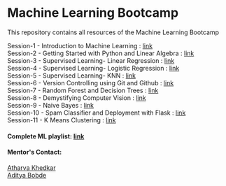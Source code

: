 # Machine Learning Bootcamp
This repository contains all resources of the Machine Learning Bootcamp


Session-1 - Introduction to Machine Learning : <a href= "https://youtu.be/BGUnwC9XFN4">link</a> <br>
Session-2 - Getting Started with Python and Linear Algebra : <a href= "https://www.youtube.com/watch?v=fzyey75kbQQ">link</a> <br>
Session-3 - Supervised Learning- Linear Regression : <a href= "https://www.youtube.com/watch?v=MrbbYLEET8s">link</a> <br>
Session-4 - Supervised Learning- Logistic Regression : <a href= "https://youtu.be/Sn39TShr7IU">link</a> <br>
Session-5 - Supervised Learning- KNN  : <a href= "https://www.youtube.com/watch?v=DWg3X70t1gY">link</a> <br>
Session-6 - Version Controlling using Git and Github  : <a href= "https://youtu.be/ZANQH9cbB2o">link</a> <br>
Session-7 - Random Forest and Decision Trees : <a href= "https://youtu.be/z5eHzn_ITW4?list=PLZoZvonWUILQ5NYE-vBPOsNbqANd-27LI">link</a> <br>
Session-8 - Demystifying Computer Vision  : <a href= "https://youtu.be/MdO_fBS2lCc?list=PLZoZvonWUILQ5NYE-vBPOsNbqANd-27LI">link</a> <br>
Session-9 - Naive Bayes  : <a href= "https://youtu.be/mCbxGJfkPy4?list=PLZoZvonWUILQ5NYE-vBPOsNbqANd-27LI">link</a> <br>
Session-10 - Spam Classifier and Deployment with Flask  : <a href= "https://youtu.be/ZDfBZAy2nSU?list=PLZoZvonWUILQ5NYE-vBPOsNbqANd-27LI">link</a> <br>
Session-11 - K Means Clustering  : <a href= "https://youtu.be/JRpZT0qjBmY?list=PLZoZvonWUILQ5NYE-vBPOsNbqANd-27LI">link</a> <br>

#### Complete ML playlist: <a href= "https://www.youtube.com/playlist?list=PLZoZvonWUILQ5NYE-vBPOsNbqANd-27LI">link</a>






#### Mentor's Contact:

 <a href="https://linktr.ee/atharvakhedkar" target="_blank">Atharva Khedkar</a> <br>
 <a href="https://linktr.ee/Adityabobde" target="_blank">Aditya Bobde</a>

